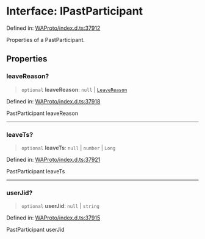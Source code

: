 # Interface: IPastParticipant

Defined in: [WAProto/index.d.ts:37912](https://github.com/Fokusdotid/bail/blob/82f46c566476ac566bfd781dede14412fcdfb787/WAProto/index.d.ts#L37912)

Properties of a PastParticipant.

## Properties

### leaveReason?

> `optional` **leaveReason**: `null` \| [`LeaveReason`](../namespaces/PastParticipant/enumerations/LeaveReason.md)

Defined in: [WAProto/index.d.ts:37918](https://github.com/Fokusdotid/bail/blob/82f46c566476ac566bfd781dede14412fcdfb787/WAProto/index.d.ts#L37918)

PastParticipant leaveReason

***

### leaveTs?

> `optional` **leaveTs**: `null` \| `number` \| `Long`

Defined in: [WAProto/index.d.ts:37921](https://github.com/Fokusdotid/bail/blob/82f46c566476ac566bfd781dede14412fcdfb787/WAProto/index.d.ts#L37921)

PastParticipant leaveTs

***

### userJid?

> `optional` **userJid**: `null` \| `string`

Defined in: [WAProto/index.d.ts:37915](https://github.com/Fokusdotid/bail/blob/82f46c566476ac566bfd781dede14412fcdfb787/WAProto/index.d.ts#L37915)

PastParticipant userJid
